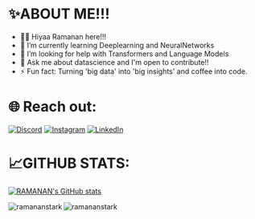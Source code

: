 # ✨ABOUT ME!!!

- 🙋‍♂️ Hiyaa Ramanan here!!!
- 🌱 I’m currently learning Deeplearning and NeuralNetworks
- 🤔 I’m looking for help with Transformers and Language Models
- 💬 Ask me about datascience and I'm open to contribute!!
- ⚡ Fun fact: Turning 'big data' into 'big insights' and coffee into code.

# 🌐 Reach out:
[![Discord](https://img.shields.io/badge/Discord-%237289DA.svg?logo=discord&logoColor=white)](https://discord.gg/https://discord.gg/RamananStark#7333) [![Instagram](https://img.shields.io/badge/Instagram-%23E4405F.svg?logo=Instagram&logoColor=white)](https://www.instagram.com/ramanan_venkateshwaran/) [![LinkedIn](https://img.shields.io/badge/LinkedIn-%230077B5.svg?logo=linkedin&logoColor=white)](https://www.linkedin.com/in/ramanan-venkateswaran-190ab5202/)

# 📈GITHUB STATS:
[![RAMANAN's GitHub stats](https://github-readme-stats.vercel.app/api?username=ramananstark&show_icons=true&theme=synthwave)](https://github.com/ramananstark/github-readme-stats)

<p><img align="left" src="https://github-readme-stats.vercel.app/api/top-langs?username=ramananstark&show_icons=true&theme=synthwave&locale=en&layout=compact" alt="ramananstark" /></p>


<p><img align="center" src="https://github-readme-streak-stats.herokuapp.com/?user=ramananstark&theme=synthwave" alt="ramananstark" /></p>
